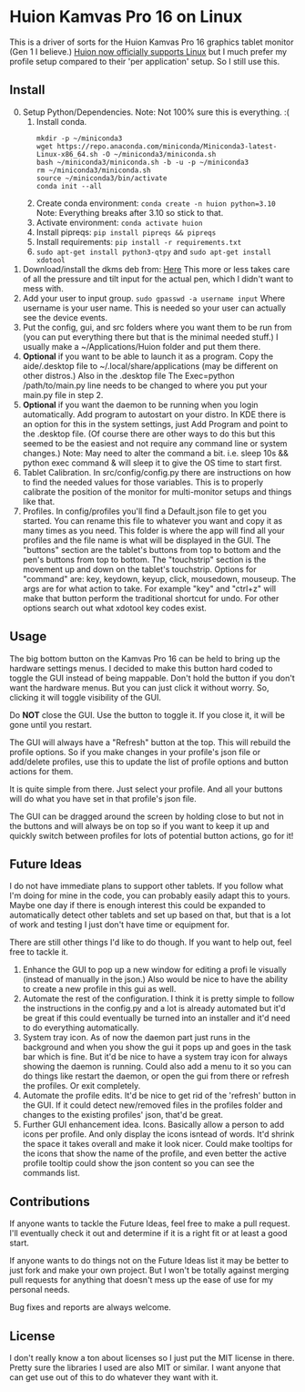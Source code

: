 # Huion Kamvas Pro 16 on Linux

This is a driver of sorts for the Huion Kamvas Pro 16 graphics tablet monitor (Gen 1 I believe.) [Huion now officially supports Linux](https://www.huion.com/download) but I much prefer my profile setup compared to their 'per application' setup. So I still use this.

## Install

0. Setup Python/Dependencies. Note: Not 100% sure this is everything. :(
    1. Install conda.
        ```
        mkdir -p ~/miniconda3
        wget https://repo.anaconda.com/miniconda/Miniconda3-latest-Linux-x86_64.sh -O ~/miniconda3/miniconda.sh
        bash ~/miniconda3/miniconda.sh -b -u -p ~/miniconda3
        rm ~/miniconda3/miniconda.sh
        source ~/miniconda3/bin/activate
        conda init --all
        ```
    2. Create conda environment: `conda create -n huion python=3.10` Note: Everything breaks after 3.10 so stick to that.
    3. Activate environment: `conda activate huion`
    4. Install pipreqs: `pip install pipreqs && pipreqs`
    5. Install requirements: `pip install -r requirements.txt`
    6. `sudo apt-get install python3-qtpy` and `sudo apt-get install xdotool`
1. Download/install the dkms deb from: [Here](https://github.com/DIGImend/digimend-kernel-drivers/releases) This more or less takes care of all the pressure and tilt input for the actual pen, which I didn't want to mess with.
2. Add your user to input group. `sudo gpasswd -a username input` Where username is your user name. This is needed so your user can actually see the device events.
3. Put the config, gui, and src folders where you want them to be run from (you can put everything there but that is the minimal needed stuff.) I usually make a ~/Applications/Huion folder and put them there.
4. **Optional** if you want to be able to launch it as a program. Copy the aide/.desktop file to ~/.local/share/applications (may be different on other distros.) Also in the .desktop file The Exec=python /path/to/main.py line needs to be changed to where you put your main.py file in step 2.
5. **Optional** if you want the daemon to be running when you login automatically. Add program to autostart on your distro. In KDE there is an option for this in the system settings, just Add Program and point to the .desktop file. (Of course there are other ways to do this but this seemed to be the easiest and not require any command line or system changes.) Note: May need to alter the command a bit. i.e. sleep 10s && python exec command & will sleep it to give the OS time to start first.
6. Tablet Calibration. In src/config/config.py there are instructions on how to find the needed values for those variables. This is to properly calibrate the position of the monitor for multi-monitor setups and things like that.
7. Profiles. In config/profiles you'll find a Default.json file to get you started. You can rename this file to whatever you want and copy it as many times as you need. This folder is where the app will find all your profiles and the file name is what will be displayed in the GUI. The "buttons" section are the tablet's buttons from top to bottom and the pen's buttons from top to bottom. The "touchstrip" section is the movement up and down on the tablet's touchstrip. Options for "command" are: key, keydown, keyup, click, mousedown, mouseup. The args are for what action to take. For example "key" and "ctrl+z" will make that button perform the traditional shortcut for undo. For other options search out what xdotool key codes exist.

## Usage

The big bottom button on the Kamvas Pro 16 can be held to bring up the hardware settings menus. I decided to make this button hard coded to toggle the GUI instead of being mappable. Don't hold the button if you don't want the hardware menus. But you can just click it without worry. So, clicking it will toggle visibility of the GUI.

Do **NOT** close the GUI. Use the button to toggle it. If you close it, it will be gone until you restart.

The GUI will always have a "Refresh" button at the top. This will rebuild the profile options. So if you make changes in your profile's json file or add/delete profiles, use this to update the list of profile options and button actions for them.

It is quite simple from there. Just select your profile. And all your buttons will do what you have set in that profile's json file.

The GUI can be dragged around the screen by holding close to but not in the buttons and will always be on top so if you want to keep it up and quickly switch between profiles for lots of potential button actions, go for it!

## Future Ideas

I do not have immediate plans to support other tablets. If you follow what I'm doing for mine in the code, you can probably easily adapt this to yours. Maybe one day if there is enough interest this could be expanded to automatically detect other tablets and set up based on that, but that is a lot of work and testing I just don't have time or equipment for.

There are still other things I'd like to do though. If you want to help out, feel free to tackle it.

1. Enhance the GUI to pop up a new window for editing a profi
le visually (instead of manually in the json.) Also would be nice to have the ability to create a new profile in this gui as well.
2. Automate the rest of the configuration. I think it is pretty simple to follow the instructions in the config.py and a lot is already automated but it'd be great if this could eventually be turned into an installer and it'd need to do everything automatically.
3. System tray icon. As of now the daemon part just runs in the background and when you show the gui it pops up and goes in the task bar which is fine. But it'd be nice to have a system tray icon for always showing the daemon is running. Could also add a menu to it so you can do things like restart the daemon, or open the gui from there or refresh the profiles. Or exit completely.
4. Automate the profile edits. It'd be nice to get rid of the 'refresh' button in the GUI. If it could detect new/removed files in the profiles folder and changes to the existing profiles' json, that'd be great.
5. Further GUI enhancement idea. Icons. Basically allow a person to add icons per profile. And only display the icons isntead of words. It'd shrink the space it takes overall and make it look nicer. Could make tooltips for the icons that show the name of the profile, and even better the active profile tooltip could show the json content so you can see the commands list.


## Contributions

If anyone wants to tackle the Future Ideas, feel free to make a pull request. I'll eventually check it out and determine if it is a right fit or at least a good start.

If anyone wants to do things not on the Future Ideas list it may be better to just fork and make your own project. But I won't be totally against merging pull requests for anything that doesn't mess up the ease of use for my personal needs.

Bug fixes and reports are always welcome.

## License

I don't really know a ton about licenses so I just put the MIT license in there. Pretty sure the libraries I used are also MIT or similar. I want anyone that can get use out of this to do whatever they want with it.
